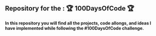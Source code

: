 ## Repository for the : 🏆 100DaysOfCode 🏆 



#### In this repository you will find all the projects, code allongs, and ideas I have implemented while following the #100DaysOfCode challenge.



